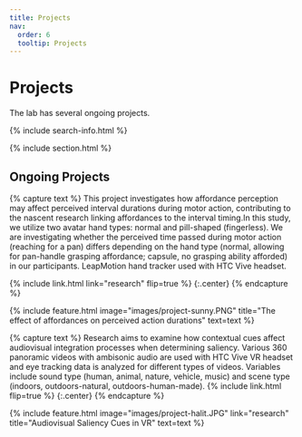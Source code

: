 ```yaml
---
title: Projects
nav:
  order: 6
  tooltip: Projects
---
```


# <i class="fas fa-microscope"></i>Projects
The lab has several ongoing projects.

{% include search-info.html %}

{% include section.html %}

## Ongoing Projects

{% capture text %}
This project investigates how affordance perception may affect perceived interval durations during motor action, contributing to the nascent research linking affordances to the interval timing.In this study, we utilize two avatar hand types: normal and pill-shaped (fingerless). We are investigating whether the perceived time passed during motor action (reaching for a pan) differs depending on the hand type (normal, allowing for pan-handle grasping affordance; capsule, no grasping ability afforded) in our participants. LeapMotion hand tracker used with HTC Vive headset. 

{%
  include link.html
  link="research"
  flip=true
%}
{:.center}
{% endcapture %}

{%
  include feature.html
  image="images/project-sunny.PNG"
  title="The effect of affordances on perceived action durations"
  text=text
%}


{% capture text %}
Research aims to examine how contextual cues affect audiovisual integration processes when determining saliency. Various 360 panoramic videos with ambisonic audio are used with HTC Vive VR headset and eye tracking data is analyzed for different types of videos. Variables include sound type (human, animal, nature, vehicle, music) and scene type (indoors, outdoors-natural, outdoors-human-made).
{%
  include link.html
  flip=true
%}
{:.center}
{% endcapture %}

{%
  include feature.html
  image="images/project-halit.JPG"
  link="research"
  title="Audiovisual Saliency Cues in VR"
  text=text
%}

